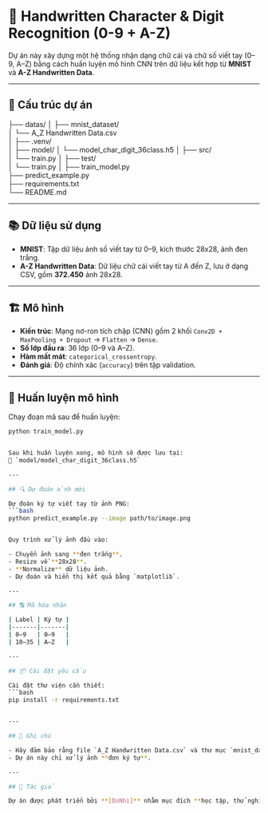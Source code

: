 # 🧠 Handwritten Character & Digit Recognition (0-9 + A-Z)

Dự án này xây dựng một hệ thống nhận dạng chữ cái và chữ số viết tay (0–9, A–Z) bằng cách huấn luyện mô hình CNN trên dữ liệu kết hợp từ **MNIST** và **A-Z Handwritten Data**.

---

## 📁 Cấu trúc dự án


├── datas/
│   ├── mnist_dataset/                   
│   └── A_Z Handwritten Data.csv       
│
├── .venv/  
│
├── model/
│	└── model_char_digit_36class.h5 
│
├── src/                   
│   └── train.py
│
├── test/                   
│   └── train.py
│
├── train_model.py            
├── predict_example.py        
├── requirements.txt           
└── README.md              


---

## 📚 Dữ liệu sử dụng

- **MNIST**: Tập dữ liệu ảnh số viết tay từ 0–9, kích thước 28x28, ảnh đen trắng.
- **A-Z Handwritten Data**: Dữ liệu chữ cái viết tay từ A đến Z, lưu ở dạng CSV, gồm **372.450** ảnh 28x28.

---

## 🏗️ Mô hình

- **Kiến trúc**: Mạng nơ-ron tích chập (CNN) gồm 2 khối `Conv2D + MaxPooling + Dropout` → `Flatten` → `Dense`.
- **Số lớp đầu ra**: 36 lớp (0–9 và A–Z).
- **Hàm mất mát**: `categorical_crossentropy`.
- **Đánh giá**: Độ chính xác (`accuracy`) trên tập validation.

---

## 🧪 Huấn luyện mô hình

Chạy đoạn mã sau để huấn luyện:
```bash
python train_model.py


Sau khi huấn luyện xong, mô hình sẽ được lưu tại:  
📁 `model/model_char_digit_36class.h5`

---

## 🔍 Dự đoán ảnh mới

Dự đoán ký tự viết tay từ ảnh PNG:
```bash
python predict_example.py --image path/to/image.png


Quy trình xử lý ảnh đầu vào:

- Chuyển ảnh sang **đen trắng**.
- Resize về **28x28**.
- **Normalize** dữ liệu ảnh.
- Dự đoán và hiển thị kết quả bằng `matplotlib`.

---

## 🔠 Mã hóa nhãn

| Label | Ký tự |
|-------|-------|
| 0–9   | 0–9   |
| 10–35 | A–Z   |

---

## 📦 Cài đặt yêu cầu

Cài đặt thư viện cần thiết:
```bash
pip install -r requirements.txt


---

## 📌 Ghi chú

- Hãy đảm bảo rằng file `A_Z Handwritten Data.csv` và thư mục `mnist_dataset` nằm cùng cấp với các script Python.
- Dự án này chỉ xử lý ảnh **đơn ký tự**.

---

## 🚀 Tác giả

Dự án được phát triển bởi **[DoNhi]** nhằm mục đích **học tập, thử nghiệm AI và thị giác máy tính (computer vision).
